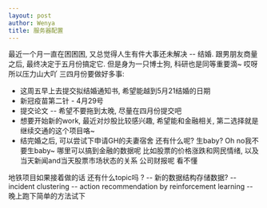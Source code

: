 ```yaml
---
layout: post
author: Wenya
title: 服务器配置
---
```

最近一个月一直在困困困, 又总觉得人生有件大事还未解决 -- 结婚. 
跟男朋友商量之后, 最终决定于五月份搞定它. 但是身为一只博士狗, 科研也是同等重要滴~ 哎呀 所以压力山大吖 
三四月份要做好多事: 
- 这周五早上去提交拟结婚通知书, 希望能越到5月21结婚的日期
- 新冠疫苗第二针 - 4月29号
- 提交论文 -- 希望不要拖到太晚, 尽量在四月份提交吧
- 想要开始新的work, 最近对炒股比较感兴趣, 希望能和金融相关, 第二选择就是继续交通的这个项目咯~
- 结完婚之后, 可以尝试下申请GH的夫妻宿舍
还有什么呢? 生baby? Oh no我不要生baby~ 哪里可以搞到金融的数据呢 比如股票的价格涨跌和网民情绪, 以及当天新闻and当天股票市场状态的关系 公司财报呢 看不懂

地铁项目如果接着做的话 还有什么topic吗 ?
-- 新的数据结构存储数据?
-- incident clustering
-- action recommendation by reinforcement learning
-- 晚上跑下简单的方法试下



